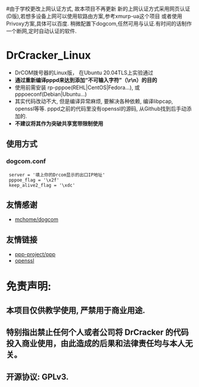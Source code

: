 #由于学校更改上网认证方式, 故本项目不再更新
 新的上网认证方式采用网页认证(D版),若想多设备上网可以使用软路由方案,参考xmurp-ua这个项目
 或者使用Privoxy方案,具体可以百度.
 稍微配置下dogcom,任然可用与认证.有时间的话制作一个断网,定时自动认证的软件.


# DrCracker_Linux
 - DrCOM拨号器的Linux版， 在Ubuntu 20.04TLS上实验通过
 - **通过重新编译pppd来达到添加“不可输入字符”（\r\n）的目的**
 - 使用前需安装 rp-pppoe(REHL|CentOS|Fedora...), 或pppoeconf(Debian|Ubuntu...)
 - 其实代码改动不大, 但是编译异常麻烦, 要解决各种依赖, 编译libpcap, openssl等等. pppd之前的代码里没有openssl的源码, 从Github找到后手动添加的.
 - **不建议将其作为突破共享宽带限制使用**
 ## 使用方式
 ### dogcom.conf
 ```
  server = '填上你的Drcom显示的出口IP地址'
  pppoe_flag = '\x2f'
  keep_alive2_flag = '\xdc'
 ```
 ## 友情感谢
  - [mchome/dogcom](https://github.com/mchome/dogcom)
 ## 友情链接
  - [ppp-project/ppp](https://github.com/ppp-project/ppp)
  - [openssl](https://github.com/openssl/openssl)
# 免责声明:
## 本项目仅供教学使用, 严禁用于商业用途.
## 特别指出禁止任何个人或者公司将 DrCracker 的代码投入商业使用，由此造成的后果和法律责任均与本人无关。
## 开源协议: GPLv3.
